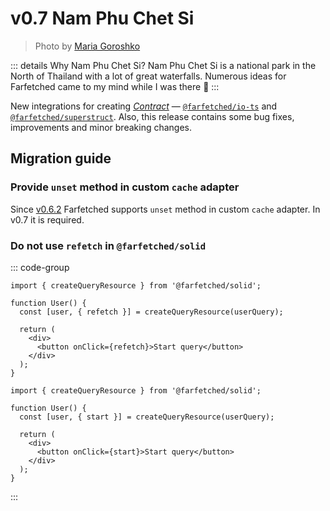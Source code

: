 # v0.7 Nam Phu Chet Si

<!-- ![Nam Phu Chet Si](./nam-phu-chet-si.jpg) -->

> Photo by <a href="https://instagram.com/destroooooya">Maria Goroshko</a>

::: details Why Nam Phu Chet Si?
Nam Phu Chet Si is a national park in the North of Thailand with a lot of great waterfalls. Numerous ideas for Farfetched came to my mind while I was there 🌊
:::

New integrations for creating [_Contract_](/api/primitives/contract) — [`@farfetched/io-ts`](/api/contracts/io-ts) and [`@farfetched/superstruct`](/api/contracts/superstruct). Also, this release contains some bug fixes, improvements and minor breaking changes.

## Migration guide

### Provide `unset` method in custom `cache` adapter

Since [v0.6.2](/releases/0-6.html#_0-6-2) Farfetched supports `unset` method in custom `cache` adapter. In v0.7 it is required.

### Do not use `refetch` in `@farfetched/solid`

::: code-group

```tsx [before]
import { createQueryResource } from '@farfetched/solid';

function User() {
  const [user, { refetch }] = createQueryResource(userQuery);

  return (
    <div>
      <button onClick={refetch}>Start query</button>
    </div>
  );
}
```

```tsx [after]
import { createQueryResource } from '@farfetched/solid';

function User() {
  const [user, { start }] = createQueryResource(userQuery);

  return (
    <div>
      <button onClick={start}>Start query</button>
    </div>
  );
}
```

:::

<!--@include: ./0-7.changelog.md-->

